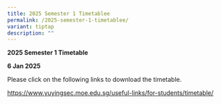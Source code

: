 ```yaml
---
title: 2025 Semester 1 Timetablee
permalink: /2025-semester-1-timetablee/
variant: tiptap
description: ""
---
```

<p><strong>2025 Semester 1 Timetable</strong>
</p>
<p><strong>6 Jan 2025</strong>
</p>
<p>Please click on the following links to download the timetable.</p>
<p></p>
<p><a href="https://www.yuyingsec.moe.edu.sg/useful-links/for-students/timetable/" rel="noopener nofollow" target="_blank">https://www.yuyingsec.moe.edu.sg/useful-links/for-students/timetable/</a>
</p>